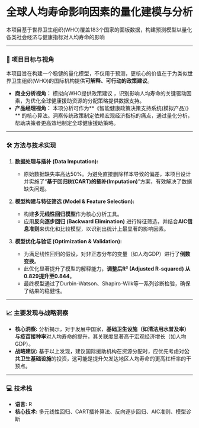 # 全球人均寿命影响因素的量化建模与分析

 本项目基于世界卫生组织(WHO)覆盖183个国家的面板数据，构建预测模型以量化各类社会经济与健康指标对人均寿命的影响 

---

### 🎯 项目目标与视角

本项目旨在构建一个稳健的量化模型，不仅用于预测，更核心的价值在于为类似世界卫生组织(WHO)的国际机构提供**可解释、可行动的政策建议**。

*  **商业分析视角：** 模拟向WHO提供政策建议 ，识别影响人均寿命的关键驱动因素，为优化全球健康援助资源的分配策略提供数据支持。
*  **产品经理视角：** 本项分析可作为**《智能健康政策决策支持系统(模拟产品)》** 的核心算法。洞察传统政策制定依赖宏观经济指标的痛点，通过量化分析，帮助决策者更高效地制定全球健康援助策略。

---

### 🛠️ 方法与技术实现

1.  **数据处理与插补 (Data Imputation):**
    * 原始数据缺失率高达50%。为避免直接删除样本导致的偏差，本项目设计并实施了“**基于回归树(CART)的插补(Imputation)**”方案，有效解决了数据缺失问题。

2.  **模型构建与特征筛选 (Model & Feature Selection):**
    * 构建**多元线性回归模型**作为核心分析工具。
    * 应用**反向逐步回归 (Backward Elimination)** 进行特征筛选，并结合**AIC信息准则**来优化和比较模型，以识别出统计上最显著的影响因素。

3.  **模型优化与验证 (Optimization & Validation):**
    * 为满足线性回归的假设，对非正态分布的变量（如人均GDP）进行了**倒数变换**。
    * 此优化显著提升了模型的解释能力，**调整后R² (Adjusted R-squared) 从0.829提升至0.844**。
    * 最终模型通过了Durbin-Watson、Shapiro-Wilk等一系列诊断检验，确保了结果的稳健性。

---

### 📈 主要发现与战略洞察

* **核心洞察:** 分析揭示，对于发展中国家，**基础卫生设施（如清洁用水普及率）与疫苗接种率**对人均寿命的提升，其关联度显著高于宏观经济增长（如人均GDP）。
* **战略建议:** 基于以上发现，建议国际援助机构在资源分配时，应优先考虑对**公共卫生基础设施**的投资，这可能是提升欠发达地区人均寿命的更高杠杆率的干预点。

---

### 💻 技术栈

* **语言:** R
* **核心技术:** 多元线性回归、CART插补算法、反向逐步回归、AIC准则、模型诊断
